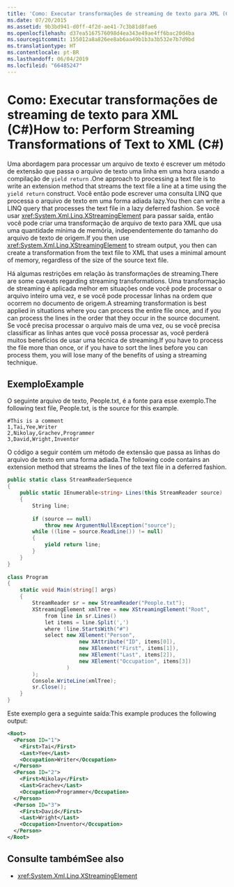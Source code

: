 ```yaml
---
title: 'Como: Executar transformações de streaming de texto para XML (C#)'
ms.date: 07/20/2015
ms.assetid: 9b3bd941-d0ff-4f2d-ae41-7c3b81d8fae6
ms.openlocfilehash: d37ea5167576098d4ea343e49ae4ff6bac20d4ba
ms.sourcegitcommit: 155012a8a826ee8ab6aa49b1b3a3b532e7b7d9bd
ms.translationtype: HT
ms.contentlocale: pt-BR
ms.lasthandoff: 06/04/2019
ms.locfileid: "66485247"
---
```

# <a name="how-to-perform-streaming-transformations-of-text-to-xml-c"></a><span data-ttu-id="11f83-102">Como: Executar transformações de streaming de texto para XML (C#)</span><span class="sxs-lookup"><span data-stu-id="11f83-102">How to: Perform Streaming Transformations of Text to XML (C#)</span></span>
<span data-ttu-id="11f83-103">Uma abordagem para processar um arquivo de texto é escrever um método de extensão que passa o arquivo de texto uma linha em uma hora usando a compilação de `yield return` .</span><span class="sxs-lookup"><span data-stu-id="11f83-103">One approach to processing a text file is to write an extension method that streams the text file a line at a time using the `yield return` construct.</span></span> <span data-ttu-id="11f83-104">Você então pode escrever uma consulta LINQ que processa o arquivo de texto em uma forma adiada lazy.</span><span class="sxs-lookup"><span data-stu-id="11f83-104">You then can write a LINQ query that processes the text file in a lazy deferred fashion.</span></span> <span data-ttu-id="11f83-105">Se você usar <xref:System.Xml.Linq.XStreamingElement> para passar saída, então você pode criar uma transformação de arquivo de texto para XML que usa uma quantidade mínima de memória, independentemente do tamanho do arquivo de texto de origem.</span><span class="sxs-lookup"><span data-stu-id="11f83-105">If you then use <xref:System.Xml.Linq.XStreamingElement> to stream output, you then can create a transformation from the text file to XML that uses a minimal amount of memory, regardless of the size of the source text file.</span></span>  
  
 <span data-ttu-id="11f83-106">Há algumas restrições em relação às transformações de streaming.</span><span class="sxs-lookup"><span data-stu-id="11f83-106">There are some caveats regarding streaming transformations.</span></span> <span data-ttu-id="11f83-107">Uma transformação de streaming é aplicada melhor em situações onde você pode processar o arquivo inteiro uma vez, e se você pode processar linhas na ordem que ocorrem no documento de origem.</span><span class="sxs-lookup"><span data-stu-id="11f83-107">A streaming transformation is best applied in situations where you can process the entire file once, and if you can process the lines in the order that they occur in the source document.</span></span> <span data-ttu-id="11f83-108">Se você precisa processar o arquivo mais de uma vez, ou se você precisa classificar as linhas antes que você possa processar as, você perderá muitos benefícios de usar uma técnica de streaming.</span><span class="sxs-lookup"><span data-stu-id="11f83-108">If you have to process the file more than once, or if you have to sort the lines before you can process them, you will lose many of the benefits of using a streaming technique.</span></span>  
  
## <a name="example"></a><span data-ttu-id="11f83-109">Exemplo</span><span class="sxs-lookup"><span data-stu-id="11f83-109">Example</span></span>  
 <span data-ttu-id="11f83-110">O seguinte arquivo de texto, People.txt, é a fonte para esse exemplo.</span><span class="sxs-lookup"><span data-stu-id="11f83-110">The following text file, People.txt, is the source for this example.</span></span>  
  
```  
#This is a comment  
1,Tai,Yee,Writer  
2,Nikolay,Grachev,Programmer  
3,David,Wright,Inventor  
```  
  
 <span data-ttu-id="11f83-111">O código a seguir contém um método de extensão que passa as linhas do arquivo de texto em uma forma adiada.</span><span class="sxs-lookup"><span data-stu-id="11f83-111">The following code contains an extension method that streams the lines of the text file in a deferred fashion.</span></span>  
  
```csharp  
public static class StreamReaderSequence  
{  
    public static IEnumerable<string> Lines(this StreamReader source)  
    {  
        String line;  
  
        if (source == null)  
            throw new ArgumentNullException("source");  
        while ((line = source.ReadLine()) != null)  
        {  
            yield return line;  
        }  
    }  
}  
  
class Program  
{  
    static void Main(string[] args)  
    {  
        StreamReader sr = new StreamReader("People.txt");  
        XStreamingElement xmlTree = new XStreamingElement("Root",  
            from line in sr.Lines()  
            let items = line.Split(',')  
            where !line.StartsWith("#")  
            select new XElement("Person",  
                       new XAttribute("ID", items[0]),  
                       new XElement("First", items[1]),  
                       new XElement("Last", items[2]),  
                       new XElement("Occupation", items[3])  
                   )  
        );  
        Console.WriteLine(xmlTree);  
        sr.Close();  
    }  
}  
```  
  
 <span data-ttu-id="11f83-112">Este exemplo gera a seguinte saída:</span><span class="sxs-lookup"><span data-stu-id="11f83-112">This example produces the following output:</span></span>  
  
```xml  
<Root>  
  <Person ID="1">  
    <First>Tai</First>  
    <Last>Yee</Last>  
    <Occupation>Writer</Occupation>  
  </Person>  
  <Person ID="2">  
    <First>Nikolay</First>  
    <Last>Grachev</Last>  
    <Occupation>Programmer</Occupation>  
  </Person>  
  <Person ID="3">  
    <First>David</First>  
    <Last>Wright</Last>  
    <Occupation>Inventor</Occupation>  
  </Person>  
</Root>  
```  
  
## <a name="see-also"></a><span data-ttu-id="11f83-113">Consulte também</span><span class="sxs-lookup"><span data-stu-id="11f83-113">See also</span></span>

- <xref:System.Xml.Linq.XStreamingElement>
